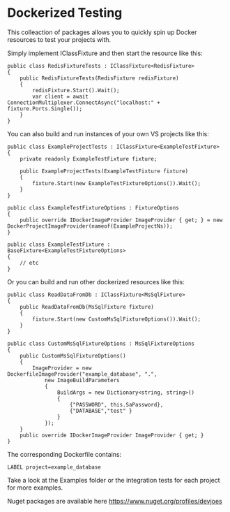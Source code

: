 # Dockerized Testing

This colleaction of packages allows you to quickly spin up Docker resources to test your projects with.

Simply implement IClassFixture and then start the resource like this:

    public class RedisFixtureTests : IClassFixture<RedisFixture>
    {
        public RedisFixtureTests(RedisFixture redisFixture)
        {
            redisFixture.Start().Wait();
            var client = await ConnectionMultiplexer.ConnectAsync("localhost:" + fixture.Ports.Single());
        }
    }

You can also build and run instances of your own VS projects like this:

    public class ExampleProjectTests : IClassFixture<ExampleTestFixture>
    {
        private readonly ExampleTestFixture fixture;

        public ExampleProjectTests(ExampleTestFixture fixture)
        {
            fixture.Start(new ExampleTestFixtureOptions()).Wait();
        }
    }

    public class ExampleTestFixtureOptions : FixtureOptions
    {
        public override IDockerImageProvider ImageProvider { get; } = new DockerProjectImageProvider(nameof(ExampleProjectNs));
    }

    public class ExampleTestFixture : BaseFixture<ExampleTestFixtureOptions>
    {
        // etc
    }

Or you can build and run other dockerized resources like this:

    public class ReadDataFromDb : IClassFixture<MsSqlFixture>
    {
        public ReadDataFromDb(MsSqlFixture fixture)
        {
            fixture.Start(new CustomMsSqlFixtureOptions()).Wait();
        }
    }

    public class CustomMsSqlFixtureOptions : MsSqlFixtureOptions
    {
        public CustomMsSqlFixtureOptions()
        {
            ImageProvider = new DockerfileImageProvider("example_database", ".",
                new ImageBuildParameters
                {
                    BuildArgs = new Dictionary<string, string>()
                    {
                        {"PASSWORD", this.SaPassword},
                        {"DATABASE","test" }
                    }
                });
        }
        public override IDockerImageProvider ImageProvider { get; }
    }

The corresponding Dockerfile contains:

    LABEL project=example_database

Take a look at the Examples folder or the integration tests for each project for more examples.

Nuget packages are available here https://www.nuget.org/profiles/devjoes